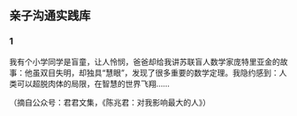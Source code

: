 ## 亲子沟通实践库

### 1

我有个小学同学是盲童，让人怜悯，爸爸却给我讲苏联盲人数学家庞特里亚金的故事：他虽双目失明，却独具“慧眼”，发现了很多重要的数学定理。我隐约感到：人类可以超脱肉体的局限，在智慧的世界飞翔……

（摘自公众号：君君文集，《陈兆君：对我影响最大的人》）

